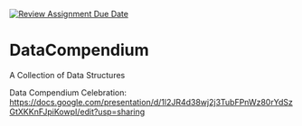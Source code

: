 [![Review Assignment Due Date](https://classroom.github.com/assets/deadline-readme-button-22041afd0340ce965d47ae6ef1cefeee28c7c493a6346c4f15d667ab976d596c.svg)](https://classroom.github.com/a/fjJpzWQF)
# DataCompendium
A Collection of Data Structures

Data Compendium Celebration:
https://docs.google.com/presentation/d/1l2JR4d38wj2j3TubFPnWz80rYdSzGtXKKnFJpiKowpI/edit?usp=sharing

